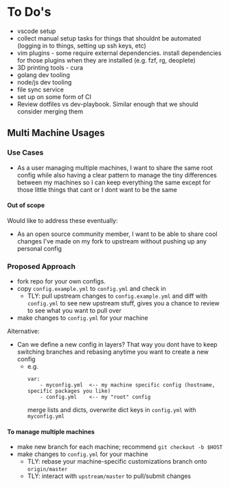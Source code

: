 # To Do's

- vscode setup
- collect manual setup tasks for things that shouldnt be automated (logging in to things, setting up ssh keys, etc)
- vim plugins - some require external dependencies. install dependencies for those plugins when they are installed (e.g. fzf, rg, deoplete)
- 3D printing tools - cura
- golang dev tooling
- node/js dev tooling
- file sync service
- set up on some form of CI
- Review dotfiles vs dev-playbook. Similar enough that we should consider merging them

## Multi Machine Usages

### Use Cases

- As a user managing multiple machines, I want to share the same root config while also having a clear pattern to manage the tiny differences between my machines so I can keep everything the same except for those little things that cant or I dont want to be the same

#### Out of scope

Would like to address these eventually:

- As an open source community member, I want to be able to share cool changes I've made on my fork to upstream without pushing up any personal config

### Proposed Approach

- fork repo for your own configs.
- copy `config.example.yml` to `config.yml` and check in 
    - TLY: pull upstream changes to `config.example.yml` and diff with `config.yml` to see new upstream stuff, gives you a chance to review to see what you want to pull over
- make changes to `config.yml` for your machine

Alternative:

- Can we define a new config in layers? That way you dont have to keep switching branches and rebasing anytime you want to create a new config
    - e.g.
        ```
        var:
            - myconfig.yml  <-- my machine specific config (hostname, specific packages you like)
            - config.yml    <-- my "root" config
        ```
        merge lists and dicts, overwrite dict keys in `config.yml` with `myconfig.yml`

#### To manage multiple machines

- make new branch for each machine; recommend `git checkout -b $HOST`
- make changes to `config.yml` for your machine
    - TLY: rebase your machine-specific customizations branch onto `origin/master` 
    - TLY: interact with `upstream/master` to pull/submit changes


